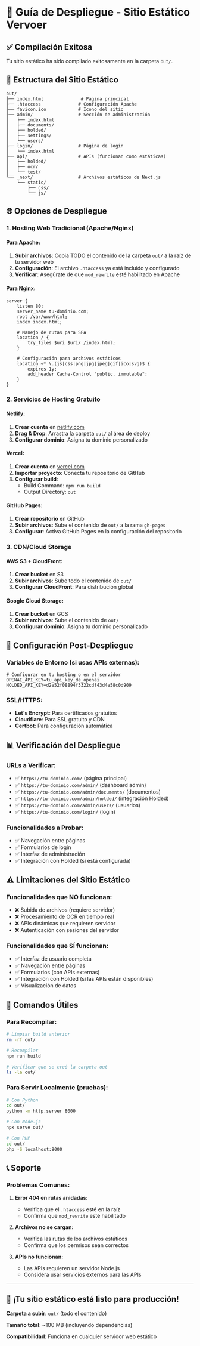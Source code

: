 # 🚀 Guía de Despliegue - Sitio Estático Vervoer

## ✅ **Compilación Exitosa**

Tu sitio estático ha sido compilado exitosamente en la carpeta `out/`. 

## 📁 **Estructura del Sitio Estático**

```
out/
├── index.html              # Página principal
├── .htaccess              # Configuración Apache
├── favicon.ico            # Icono del sitio
├── admin/                 # Sección de administración
│   ├── index.html
│   ├── documents/
│   ├── holded/
│   ├── settings/
│   └── users/
├── login/                 # Página de login
│   └── index.html
├── api/                   # APIs (funcionan como estáticas)
│   ├── holded/
│   ├── ocr/
│   └── test/
└── _next/                 # Archivos estáticos de Next.js
    └── static/
        ├── css/
        └── js/
```

## 🌐 **Opciones de Despliegue**

### **1. Hosting Web Tradicional (Apache/Nginx)**

#### **Para Apache:**
1. **Subir archivos**: Copia TODO el contenido de la carpeta `out/` a la raíz de tu servidor web
2. **Configuración**: El archivo `.htaccess` ya está incluido y configurado
3. **Verificar**: Asegúrate de que `mod_rewrite` esté habilitado en Apache

#### **Para Nginx:**
```nginx
server {
    listen 80;
    server_name tu-dominio.com;
    root /var/www/html;
    index index.html;

    # Manejo de rutas para SPA
    location / {
        try_files $uri $uri/ /index.html;
    }

    # Configuración para archivos estáticos
    location ~* \.(js|css|png|jpg|jpeg|gif|ico|svg)$ {
        expires 1y;
        add_header Cache-Control "public, immutable";
    }
}
```

### **2. Servicios de Hosting Gratuito**

#### **Netlify:**
1. **Crear cuenta** en [netlify.com](https://netlify.com)
2. **Drag & Drop**: Arrastra la carpeta `out/` al área de deploy
3. **Configurar dominio**: Asigna tu dominio personalizado

#### **Vercel:**
1. **Crear cuenta** en [vercel.com](https://vercel.com)
2. **Importar proyecto**: Conecta tu repositorio de GitHub
3. **Configurar build**: 
   - Build Command: `npm run build`
   - Output Directory: `out`

#### **GitHub Pages:**
1. **Crear repositorio** en GitHub
2. **Subir archivos**: Sube el contenido de `out/` a la rama `gh-pages`
3. **Configurar**: Activa GitHub Pages en la configuración del repositorio

### **3. CDN/Cloud Storage**

#### **AWS S3 + CloudFront:**
1. **Crear bucket** en S3
2. **Subir archivos**: Sube todo el contenido de `out/`
3. **Configurar CloudFront**: Para distribución global

#### **Google Cloud Storage:**
1. **Crear bucket** en GCS
2. **Subir archivos**: Sube el contenido de `out/`
3. **Configurar dominio**: Asigna tu dominio personalizado

## 🔧 **Configuración Post-Despliegue**

### **Variables de Entorno (si usas APIs externas):**
```env
# Configurar en tu hosting o en el servidor
OPENAI_API_KEY=tu_api_key_de_openai
HOLDED_API_KEY=d2e52f08894f3322cdf43d4e58c0d909
```

### **SSL/HTTPS:**
- **Let's Encrypt**: Para certificados gratuitos
- **Cloudflare**: Para SSL gratuito y CDN
- **Certbot**: Para configuración automática

## 📊 **Verificación del Despliegue**

### **URLs a Verificar:**
- ✅ `https://tu-dominio.com/` (página principal)
- ✅ `https://tu-dominio.com/admin/` (dashboard admin)
- ✅ `https://tu-dominio.com/admin/documents/` (documentos)
- ✅ `https://tu-dominio.com/admin/holded/` (integración Holded)
- ✅ `https://tu-dominio.com/admin/users/` (usuarios)
- ✅ `https://tu-dominio.com/login/` (login)

### **Funcionalidades a Probar:**
- ✅ Navegación entre páginas
- ✅ Formularios de login
- ✅ Interfaz de administración
- ✅ Integración con Holded (si está configurada)

## ⚠️ **Limitaciones del Sitio Estático**

### **Funcionalidades que NO funcionan:**
- ❌ Subida de archivos (requiere servidor)
- ❌ Procesamiento de OCR en tiempo real
- ❌ APIs dinámicas que requieren servidor
- ❌ Autenticación con sesiones del servidor

### **Funcionalidades que SÍ funcionan:**
- ✅ Interfaz de usuario completa
- ✅ Navegación entre páginas
- ✅ Formularios (con APIs externas)
- ✅ Integración con Holded (si las APIs están disponibles)
- ✅ Visualización de datos

## 🚀 **Comandos Útiles**

### **Para Recompilar:**
```bash
# Limpiar build anterior
rm -rf out/

# Recompilar
npm run build

# Verificar que se creó la carpeta out
ls -la out/
```

### **Para Servir Localmente (pruebas):**
```bash
# Con Python
cd out/
python -m http.server 8000

# Con Node.js
npx serve out/

# Con PHP
cd out/
php -S localhost:8000
```

## 📞 **Soporte**

### **Problemas Comunes:**

1. **Error 404 en rutas anidadas:**
   - Verifica que el `.htaccess` esté en la raíz
   - Confirma que `mod_rewrite` esté habilitado

2. **Archivos no se cargan:**
   - Verifica las rutas de los archivos estáticos
   - Confirma que los permisos sean correctos

3. **APIs no funcionan:**
   - Las APIs requieren un servidor Node.js
   - Considera usar servicios externos para las APIs

---

## 🎉 **¡Tu sitio estático está listo para producción!**

**Carpeta a subir**: `out/` (todo el contenido)

**Tamaño total**: ~100 MB (incluyendo dependencias)

**Compatibilidad**: Funciona en cualquier servidor web estático
